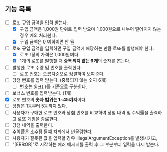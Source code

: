 ## 기능 목록 

- [ ] 로또 구입 금액을 입력 받는다.
    - [x] 구입 금액은 1,000원 단위로 입력 받으며 1,000원으로 나누어 떨어지지 않는 경우 예외 처리한다.
    - [x] 구입 금액은 0 이하이면 안 됨 
- [ ] 로또 구입 금액을 입력하면 구입 금액에 해당하는 만큼 로또를 발행해야 한다.
    - [x] 로또 1장의 가격은 1,000원이다.
    - [x] 1개의 로또를 발행할 때 **중복되지 않는 6개**의 숫자를 뽑는다.
- [ ] 발행한 로또 수량 및 번호를 출력한다. 
  - [ ] 로또 번호는 오름차순으로 정렬하여 보여준다.
- [ ] 당첨 번호를 입력 받는다. (중복되지 않는 숫자 6개)
    - [ ] 번호는 쉼표(,)를 기준으로 구분한다.
- [ ] 보너스 번호를 입력받는다. (1개)
- [x] 로또 번호의 **숫자 범위는 1~45까지**이다.
- [ ] 당첨은 1등부터 5등까지 있다.
- [ ] 사용자가 구매한 로또 번호와 당첨 번호를 비교하여 당첨 내역 및 수익률을 출력하고 로또 게임을 종료한다.
- [ ] 당첨 내역을 출력한다.
- [ ] 수익률은 소수점 둘째 자리에서 반올림한다.
- [ ] 사용자가 잘못된 값을 입력할 경우 IllegalArgumentException를 발생시키고, 
- [ ] "[ERROR]"로 시작하는 에러 메시지를 출력 후 그 부분부터 입력을 다시 받는다.